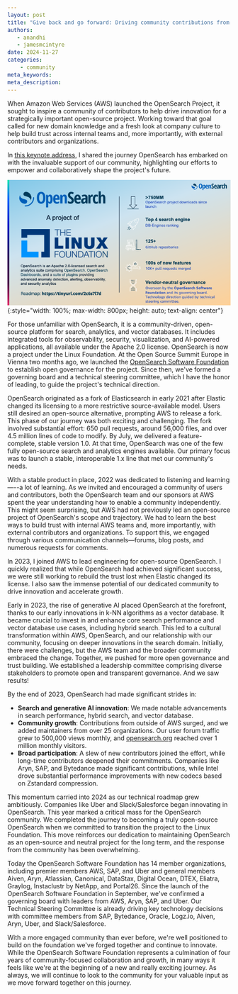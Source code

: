 ```yaml
---
layout: post
title: "Give back and go forward: Driving community contributions from vendor led to vendor neutral"
authors:
   - anandhi
   - jamesmcintyre
date: 2024-11-27
categories: 
    - community
meta_keywords: 
meta_description: 
---
```


When Amazon Web Services (AWS) launched the OpenSearch Project, it sought to inspire a community of contributors to help drive innovation for a strategically important open-source project. Working toward that goal called for new domain knowledge and a fresh look at company culture to help build trust across internal teams and, more importantly, with external contributors and organizations. 

In [this keynote address](https://www.youtube.com/watch?v=9gwTMW901ew&t=4142s), I shared the journey OpenSearch has embarked on with the invaluable support of our community, highlighting our efforts to empower and collaboratively shape the project's future.

<img src="/assets/media/blog-images/2024-11-27-driving-community-contributions/LF_Member_Summit_Keynote_journey.png" alt="OpenSearch Project Linux Foundation infographic" class="center"/>{:style="width: 100%; max-width: 800px; height: auto; text-align: center"}

For those unfamiliar with OpenSearch, it is a community-driven, open-source platform for search, analytics, and vector databases. It includes integrated tools for observability, security, visualization, and AI-powered applications, all available under the Apache 2.0 license. OpenSearch is now a project under the Linux Foundation. At the Open Source Summit Europe in Vienna two months ago, we launched the [OpenSearch Software Foundation](https://foundation.opensearch.org/) to establish open governance for the project. Since then, we've formed a governing board and a technical steering committee, which I have the honor of leading, to guide the project's technical direction.

OpenSearch originated as a fork of Elasticsearch in early 2021 after Elastic changed its licensing to a more restrictive source-available model. Users still desired an open-source alternative, prompting AWS to release a fork. This phase of our journey was both exciting and challenging. The fork involved substantial effort: 650 pull requests, around 56,000 files, and over 4.5 million lines of code to modify. By July, we delivered a feature-complete, stable version 1.0. At that time, OpenSearch was one of the few fully open-source search and analytics engines available. Our primary focus was to launch a stable, interoperable 1.x line that met our community's needs.

With a stable product in place, 2022 was dedicated to listening and learning—--a lot of learning. As we invited and encouraged a community of users and contributors, both the OpenSearch team and our sponsors at AWS spent the year understanding how to enable a community independently. This might seem surprising, but AWS had not previously led an open-source project of OpenSearch's scope and trajectory. We had to learn the best ways to build trust with internal AWS teams and, more importantly, with external contributors and organizations. To support this, we engaged through various communication channels—forums, blog posts, and numerous requests for comments.

In 2023, I joined AWS to lead engineering for open-source OpenSearch. I quickly realized that while OpenSearch had achieved significant success, we were still working to rebuild the trust lost when Elastic changed its license. I also saw the immense potential of our dedicated community to drive innovation and accelerate growth.

Early in 2023, the rise of generative AI placed OpenSearch at the forefront, thanks to our early innovations in k-NN algorithms as a vector database. It became crucial to invest in and enhance core search performance and vector database use cases, including hybrid search. This led to a cultural transformation within AWS, OpenSearch, and our relationship with our community, focusing on deeper innovations in the search domain. Initially, there were challenges, but the AWS team and the broader community embraced the change. Together, we pushed for more open governance and trust building. We established a leadership committee comprising diverse stakeholders to promote open and transparent governance.
And we saw results! 

By the end of 2023, OpenSearch had made significant strides in:

* **Search and generative AI innovation**: We made notable advancements in search performance, hybrid search, and vector database.
* **Community growth**: Contributions from outside of AWS surged, and we added maintainers from over 25 organizations. Our user forum traffic grew to 500,000 views monthly, and [opensearch.org](http://opensearch.org/) reached over 1 million monthly visitors.
* **Broad participation**: A slew of new contributors joined the effort, while long-time contributors deepened their commitments. Companies like Aryn, SAP, and Bytedance made significant contributions, while Intel drove substantial performance improvements with new codecs based on Zstandard compression.

This momentum carried into 2024 as our technical roadmap grew ambitiously. Companies like Uber and Slack/Salesforce began innovating in OpenSearch. This year marked a critical mass for the OpenSearch community. We completed the journey to becoming a truly open-source OpenSearch when we committed to transition the project to the Linux Foundation. This move reinforces our dedication to maintaining OpenSearch as an open-source and neutral project for the long term, and the response from the community has been overwhelming.

Today the OpenSearch Software Foundation has 14 member organizations, including premier members AWS, SAP, and Uber and general members Aiven, Aryn, Atlassian, Canonical, DataStax, Digital Ocean, DTEX, Eliatra, Graylog, Instaclustr by NetApp, and Portal26. Since the launch of the OpenSearch Software Foundation in September, we've confirmed a governing board with leaders from AWS, Aryn, SAP, and Uber. Our Technical Steering Committee is already driving key technology decisions with committee members from SAP, Bytedance, Oracle, Logz.io, Aiven, Aryn, Uber, and Slack/Salesforce.

With a more engaged community than ever before, we're well positioned to build on the foundation we've forged together and continue to innovate. While the OpenSearch Software Foundation represents a culmination of four years of community-focused collaboration and growth, in many ways it feels like we're at the beginning of a new and really exciting journey. As always, we will continue to look to the community for your valuable input as we move forward together on this journey.
